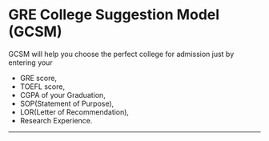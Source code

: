 # GRE College Suggestion Model (GCSM)

GCSM will help you choose the perfect college for admission just by entering your 
* GRE score,
* TOEFL score, 
* CGPA of your Graduation, 
* SOP(Statement of Purpose),
* LOR(Letter of Recommendation), 
* Research Experience.
---------------------


